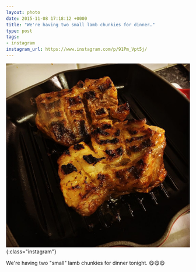 ```yaml
---
layout: photo
date: 2015-11-08 17:18:12 +0000
title: "We're having two small lamb chunkies for dinner…"
type: post
tags:
- instagram
instagram_url: https://www.instagram.com/p/91Pm_Vpt5j/
---
```


![Instagram - 91Pm_Vpt5j](/img/91Pm_Vpt5j.jpg){:class="instagram"}

We're having two "small" lamb chunkies for dinner tonight. 😋😋😋
